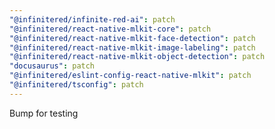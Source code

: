 ```yaml
---
"@infinitered/infinite-red-ai": patch
"@infinitered/react-native-mlkit-core": patch
"@infinitered/react-native-mlkit-face-detection": patch
"@infinitered/react-native-mlkit-image-labeling": patch
"@infinitered/react-native-mlkit-object-detection": patch
"docusaurus": patch
"@infinitered/eslint-config-react-native-mlkit": patch
"@infinitered/tsconfig": patch
---
```


Bump for testing
